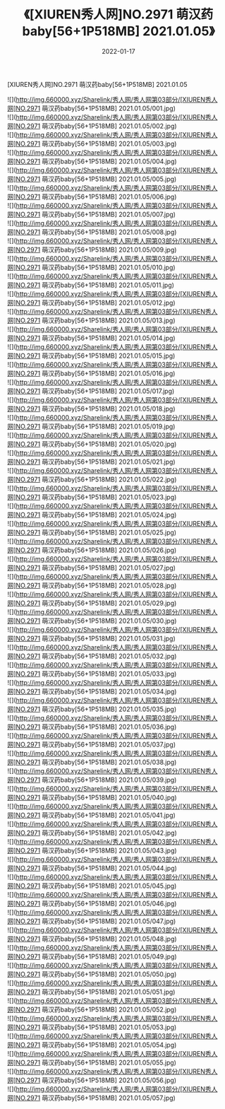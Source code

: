 ﻿---
layout: post
title:  《[XIUREN秀人网]NO.2971 萌汉药baby[56+1P518MB] 2021.01.05》
date:   2022-01-17
img: http://img.660000.xyz/Sharelink/秀人网/秀人网第03部分/[XIUREN秀人网]NO.2971 萌汉药baby[56+1P518MB] 2021.01.05/000.jpg
categories: [美女, 清纯, 唯美]
---

[XIUREN秀人网]NO.2971 萌汉药baby[56+1P518MB] 2021.01.05

 ![](http://img.660000.xyz/Sharelink/秀人网/秀人网第03部分/[XIUREN秀人网]NO.2971 萌汉药baby[56+1P518MB] 2021.01.05/001.jpg) <br>![](http://img.660000.xyz/Sharelink/秀人网/秀人网第03部分/[XIUREN秀人网]NO.2971 萌汉药baby[56+1P518MB] 2021.01.05/002.jpg) <br>![](http://img.660000.xyz/Sharelink/秀人网/秀人网第03部分/[XIUREN秀人网]NO.2971 萌汉药baby[56+1P518MB] 2021.01.05/003.jpg) <br>![](http://img.660000.xyz/Sharelink/秀人网/秀人网第03部分/[XIUREN秀人网]NO.2971 萌汉药baby[56+1P518MB] 2021.01.05/004.jpg) <br>![](http://img.660000.xyz/Sharelink/秀人网/秀人网第03部分/[XIUREN秀人网]NO.2971 萌汉药baby[56+1P518MB] 2021.01.05/005.jpg) <br>![](http://img.660000.xyz/Sharelink/秀人网/秀人网第03部分/[XIUREN秀人网]NO.2971 萌汉药baby[56+1P518MB] 2021.01.05/006.jpg) <br>![](http://img.660000.xyz/Sharelink/秀人网/秀人网第03部分/[XIUREN秀人网]NO.2971 萌汉药baby[56+1P518MB] 2021.01.05/007.jpg) <br>![](http://img.660000.xyz/Sharelink/秀人网/秀人网第03部分/[XIUREN秀人网]NO.2971 萌汉药baby[56+1P518MB] 2021.01.05/008.jpg) <br>![](http://img.660000.xyz/Sharelink/秀人网/秀人网第03部分/[XIUREN秀人网]NO.2971 萌汉药baby[56+1P518MB] 2021.01.05/009.jpg) <br>![](http://img.660000.xyz/Sharelink/秀人网/秀人网第03部分/[XIUREN秀人网]NO.2971 萌汉药baby[56+1P518MB] 2021.01.05/010.jpg) <br>![](http://img.660000.xyz/Sharelink/秀人网/秀人网第03部分/[XIUREN秀人网]NO.2971 萌汉药baby[56+1P518MB] 2021.01.05/011.jpg) <br>![](http://img.660000.xyz/Sharelink/秀人网/秀人网第03部分/[XIUREN秀人网]NO.2971 萌汉药baby[56+1P518MB] 2021.01.05/012.jpg) <br>![](http://img.660000.xyz/Sharelink/秀人网/秀人网第03部分/[XIUREN秀人网]NO.2971 萌汉药baby[56+1P518MB] 2021.01.05/013.jpg) <br>![](http://img.660000.xyz/Sharelink/秀人网/秀人网第03部分/[XIUREN秀人网]NO.2971 萌汉药baby[56+1P518MB] 2021.01.05/014.jpg) <br>![](http://img.660000.xyz/Sharelink/秀人网/秀人网第03部分/[XIUREN秀人网]NO.2971 萌汉药baby[56+1P518MB] 2021.01.05/015.jpg) <br>![](http://img.660000.xyz/Sharelink/秀人网/秀人网第03部分/[XIUREN秀人网]NO.2971 萌汉药baby[56+1P518MB] 2021.01.05/016.jpg) <br>![](http://img.660000.xyz/Sharelink/秀人网/秀人网第03部分/[XIUREN秀人网]NO.2971 萌汉药baby[56+1P518MB] 2021.01.05/017.jpg) <br>![](http://img.660000.xyz/Sharelink/秀人网/秀人网第03部分/[XIUREN秀人网]NO.2971 萌汉药baby[56+1P518MB] 2021.01.05/018.jpg) <br>![](http://img.660000.xyz/Sharelink/秀人网/秀人网第03部分/[XIUREN秀人网]NO.2971 萌汉药baby[56+1P518MB] 2021.01.05/019.jpg) <br>![](http://img.660000.xyz/Sharelink/秀人网/秀人网第03部分/[XIUREN秀人网]NO.2971 萌汉药baby[56+1P518MB] 2021.01.05/020.jpg) <br>![](http://img.660000.xyz/Sharelink/秀人网/秀人网第03部分/[XIUREN秀人网]NO.2971 萌汉药baby[56+1P518MB] 2021.01.05/021.jpg) <br>![](http://img.660000.xyz/Sharelink/秀人网/秀人网第03部分/[XIUREN秀人网]NO.2971 萌汉药baby[56+1P518MB] 2021.01.05/022.jpg) <br>![](http://img.660000.xyz/Sharelink/秀人网/秀人网第03部分/[XIUREN秀人网]NO.2971 萌汉药baby[56+1P518MB] 2021.01.05/023.jpg) <br>![](http://img.660000.xyz/Sharelink/秀人网/秀人网第03部分/[XIUREN秀人网]NO.2971 萌汉药baby[56+1P518MB] 2021.01.05/024.jpg) <br>![](http://img.660000.xyz/Sharelink/秀人网/秀人网第03部分/[XIUREN秀人网]NO.2971 萌汉药baby[56+1P518MB] 2021.01.05/025.jpg) <br>![](http://img.660000.xyz/Sharelink/秀人网/秀人网第03部分/[XIUREN秀人网]NO.2971 萌汉药baby[56+1P518MB] 2021.01.05/026.jpg) <br>![](http://img.660000.xyz/Sharelink/秀人网/秀人网第03部分/[XIUREN秀人网]NO.2971 萌汉药baby[56+1P518MB] 2021.01.05/027.jpg) <br>![](http://img.660000.xyz/Sharelink/秀人网/秀人网第03部分/[XIUREN秀人网]NO.2971 萌汉药baby[56+1P518MB] 2021.01.05/028.jpg) <br>![](http://img.660000.xyz/Sharelink/秀人网/秀人网第03部分/[XIUREN秀人网]NO.2971 萌汉药baby[56+1P518MB] 2021.01.05/029.jpg) <br>![](http://img.660000.xyz/Sharelink/秀人网/秀人网第03部分/[XIUREN秀人网]NO.2971 萌汉药baby[56+1P518MB] 2021.01.05/030.jpg) <br>![](http://img.660000.xyz/Sharelink/秀人网/秀人网第03部分/[XIUREN秀人网]NO.2971 萌汉药baby[56+1P518MB] 2021.01.05/031.jpg) <br>![](http://img.660000.xyz/Sharelink/秀人网/秀人网第03部分/[XIUREN秀人网]NO.2971 萌汉药baby[56+1P518MB] 2021.01.05/032.jpg) <br>![](http://img.660000.xyz/Sharelink/秀人网/秀人网第03部分/[XIUREN秀人网]NO.2971 萌汉药baby[56+1P518MB] 2021.01.05/033.jpg) <br>![](http://img.660000.xyz/Sharelink/秀人网/秀人网第03部分/[XIUREN秀人网]NO.2971 萌汉药baby[56+1P518MB] 2021.01.05/034.jpg) <br>![](http://img.660000.xyz/Sharelink/秀人网/秀人网第03部分/[XIUREN秀人网]NO.2971 萌汉药baby[56+1P518MB] 2021.01.05/035.jpg) <br>![](http://img.660000.xyz/Sharelink/秀人网/秀人网第03部分/[XIUREN秀人网]NO.2971 萌汉药baby[56+1P518MB] 2021.01.05/036.jpg) <br>![](http://img.660000.xyz/Sharelink/秀人网/秀人网第03部分/[XIUREN秀人网]NO.2971 萌汉药baby[56+1P518MB] 2021.01.05/037.jpg) <br>![](http://img.660000.xyz/Sharelink/秀人网/秀人网第03部分/[XIUREN秀人网]NO.2971 萌汉药baby[56+1P518MB] 2021.01.05/038.jpg) <br>![](http://img.660000.xyz/Sharelink/秀人网/秀人网第03部分/[XIUREN秀人网]NO.2971 萌汉药baby[56+1P518MB] 2021.01.05/039.jpg) <br>![](http://img.660000.xyz/Sharelink/秀人网/秀人网第03部分/[XIUREN秀人网]NO.2971 萌汉药baby[56+1P518MB] 2021.01.05/040.jpg) <br>![](http://img.660000.xyz/Sharelink/秀人网/秀人网第03部分/[XIUREN秀人网]NO.2971 萌汉药baby[56+1P518MB] 2021.01.05/041.jpg) <br>![](http://img.660000.xyz/Sharelink/秀人网/秀人网第03部分/[XIUREN秀人网]NO.2971 萌汉药baby[56+1P518MB] 2021.01.05/042.jpg) <br>![](http://img.660000.xyz/Sharelink/秀人网/秀人网第03部分/[XIUREN秀人网]NO.2971 萌汉药baby[56+1P518MB] 2021.01.05/043.jpg) <br>![](http://img.660000.xyz/Sharelink/秀人网/秀人网第03部分/[XIUREN秀人网]NO.2971 萌汉药baby[56+1P518MB] 2021.01.05/044.jpg) <br>![](http://img.660000.xyz/Sharelink/秀人网/秀人网第03部分/[XIUREN秀人网]NO.2971 萌汉药baby[56+1P518MB] 2021.01.05/045.jpg) <br>![](http://img.660000.xyz/Sharelink/秀人网/秀人网第03部分/[XIUREN秀人网]NO.2971 萌汉药baby[56+1P518MB] 2021.01.05/046.jpg) <br>![](http://img.660000.xyz/Sharelink/秀人网/秀人网第03部分/[XIUREN秀人网]NO.2971 萌汉药baby[56+1P518MB] 2021.01.05/047.jpg) <br>![](http://img.660000.xyz/Sharelink/秀人网/秀人网第03部分/[XIUREN秀人网]NO.2971 萌汉药baby[56+1P518MB] 2021.01.05/048.jpg) <br>![](http://img.660000.xyz/Sharelink/秀人网/秀人网第03部分/[XIUREN秀人网]NO.2971 萌汉药baby[56+1P518MB] 2021.01.05/049.jpg) <br>![](http://img.660000.xyz/Sharelink/秀人网/秀人网第03部分/[XIUREN秀人网]NO.2971 萌汉药baby[56+1P518MB] 2021.01.05/050.jpg) <br>![](http://img.660000.xyz/Sharelink/秀人网/秀人网第03部分/[XIUREN秀人网]NO.2971 萌汉药baby[56+1P518MB] 2021.01.05/051.jpg) <br>![](http://img.660000.xyz/Sharelink/秀人网/秀人网第03部分/[XIUREN秀人网]NO.2971 萌汉药baby[56+1P518MB] 2021.01.05/052.jpg) <br>![](http://img.660000.xyz/Sharelink/秀人网/秀人网第03部分/[XIUREN秀人网]NO.2971 萌汉药baby[56+1P518MB] 2021.01.05/053.jpg) <br>![](http://img.660000.xyz/Sharelink/秀人网/秀人网第03部分/[XIUREN秀人网]NO.2971 萌汉药baby[56+1P518MB] 2021.01.05/054.jpg) <br>![](http://img.660000.xyz/Sharelink/秀人网/秀人网第03部分/[XIUREN秀人网]NO.2971 萌汉药baby[56+1P518MB] 2021.01.05/055.jpg) <br>![](http://img.660000.xyz/Sharelink/秀人网/秀人网第03部分/[XIUREN秀人网]NO.2971 萌汉药baby[56+1P518MB] 2021.01.05/056.jpg) <br>![](http://img.660000.xyz/Sharelink/秀人网/秀人网第03部分/[XIUREN秀人网]NO.2971 萌汉药baby[56+1P518MB] 2021.01.05/057.jpg) <br>